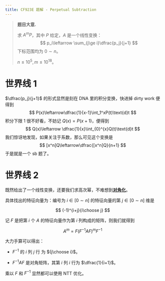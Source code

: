 ```yaml
---
title: CF923E 题解 - Perpetual Subtraction
---
```


> **题目大意.**
>
> 求 $A^mP$，其中 $P$ 给定，$A$ 是一个线性变换：
> $$
> p_i\leftarrow \sum_{j\ge i}\dfrac{p_j}{j+1}
> $$
> 下标范围均为 $0\sim n$。
>
> $n\le 10^5,m\le 10^{18}$。

# 世界线 1

$\dfrac{p_j}{j+1}$ 的形式显然是刻在 DNA 里的积分变换，快进掉 dirty work 便得到
$$
P(x)\leftarrow\dfrac{1}{x-1}\int_1^xP(t)\text{d}t
$$
积分下限 $1$ 很不好看，不妨记 $Q(x) =P(x+1)$，便得到
$$
Q(x)\leftarrow \dfrac{1}{x}\int_{0}^{x}Q(t)\text{d}t
$$
我们惊讶地发现，如果关注于系数，那么可见这个变换是
$$
[x^n]Q\leftarrow\dfrac{[x^n]Q}{n+1}
$$
于是就是一个 sb 题了。

# 世界线 2

既然给出了一个线性变换，还要我们求高次幂，不难想到[**对角化**](https://xyix.gitee.io/posts/?page=0&postid=16)。

具体找出的特征向量为：编号为 $i\in[0\sim n]$ 的特征向量的第 $j\in[0\sim n]$ 维是

$$
(-1)^{i+j}{i\choose j}
$$

记 $F$ 是把第 $i$ 个 $A$ 的特征向量作为第 $i$ 列构成的矩阵，则我们就得到

$$
A^m=F(F^{-1}AF)^mF^{-1}
$$

大力手算可以得出：

- $F^{-1}$ 的 $i$ 列 $j$ 行 为 ${j\choose i}$。

- $F^{-1}AF$ 是对角矩阵，其第 $i$ 列 $i$ 行为 $\dfrac{1}{i+1}$。

乘以 $F$ 和 $F^{-1}$ 显然都可以使用 NTT 优化。
